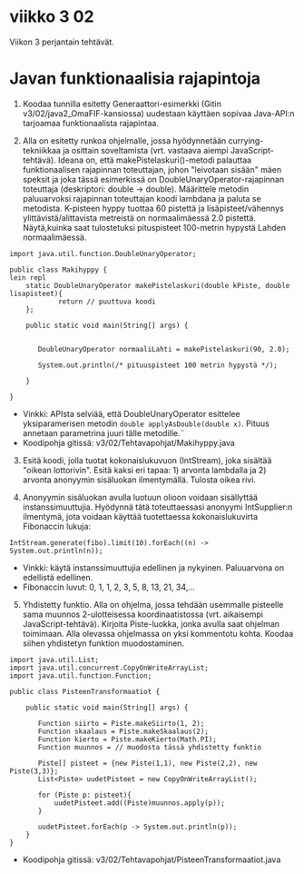 # viikko 3 02

Viikon 3 perjantain tehtävät.

# Javan funktionaalisia rajapintoja


1. Koodaa tunnilla esitetty Generaattori-esimerkki (Gitin v3/02/java2_OmaFIF-kansiossa) uudestaan
käyttäen sopivaa Java-API:n tarjoamaa funktionaalista rajapintaa.


2. Alla on esitetty runkoa ohjelmalle, jossa hyödynnetään currying-tekniikkaa ja osittain soveltamista (vrt. vastaava aiempi JavaScript-tehtävä). 
Ideana on, että makePistelaskuri()-metodi palauttaa funktionaalisen rajapinnan toteuttajan, johon "leivotaan sisään" mäen speksit
ja joka tässä esimerkissä on DoubleUnaryOperator-rajapinnan toteuttaja (deskriptori: double -> double).
Määrittele metodin paluuarvoksi rajapinnan toteuttajan koodi lambdana ja paluta se metodista.
K-pisteen hyppy tuottaa 60 pistettä ja lisäpisteet/vähennys ylittävistä/alittavista metreistä on normaalimäessä 2.0 pistettä.
Näytä,kuinka saat tulostetuksi pituspisteet 100-metrin hypystä Lahden normaalimäessä.


```
import java.util.function.DoubleUnaryOperator;

public class Makihyppy {
lein repl
    static DoubleUnaryOperator makePistelaskuri(double kPiste, double lisapisteet){
            return // puuttuva koodi
    };
        
    public static void main(String[] args) {

       
       DoubleUnaryOperator normaaliLahti = makePistelaskuri(90, 2.0);
       
       System.out.println(/* pituuspisteet 100 metrin hypystä */); 
          
    }
    
}

```
* Vinkki: APIsta selviää, että DoubleUnaryOperator esittelee yksiparamerisen metodin <code>double applyAsDouble(double x)</code>.
Pituus annetaan parametrina juuri tälle metodille.¨
* Koodipohja gitissä: v3/02/Tehtavapohjat/Makihyppy.java

3. Esitä koodi, jolla tuotat kokonaislukuvuon (IntStream), joka sisältää "oikean lottorivin". 
Esitä kaksi eri tapaa: 1) arvonta lambdalla ja 2) arvonta anonyymin sisäluokan ilmentymällä.
Tulosta oikea rivi.

4. Anonyymin sisäluokan avulla luotuun olioon voidaan sisällyttää instanssimuuttujia. 
Hyödynnä tätä toteuttaessasi anonyymi IntSupplier:n ilmentymä, jota voidaan käyttää tuotettaessa kokonaislukuvirta Fibonaccin lukuja:

```
IntStream.generate(fibo).limit(10).forEach((n) -> System.out.println(n));

```
* Vinkki: käytä instanssimuuttujia edellinen ja nykyinen. Paluuarvona on edellistä edellinen.
* Fibonaccin luvut: 0, 1, 1, 2, 3, 5, 8, 13, 21, 34,...

5. Yhdistetty funktio. Alla on ohjelma, jossa tehdään usemmalle pisteelle sama muunnos 2-ulotteisessa koordinaatistossa (vrt. aikaisempi JavaScript-tehtävä).
Kirjoita Piste-luokka, jonka avulla saat ohjelman toimimaan. Alla olevassa ohjelmassa on yksi kommentotu kohta. Koodaa siihen yhdistetyn funktion muodostaminen.

```
import java.util.List;
import java.util.concurrent.CopyOnWriteArrayList;
import java.util.function.Function;

public class PisteenTransformaatiot {
          
    public static void main(String[] args) {
               
       Function siirto = Piste.makeSiirto(1, 2);
       Function skaalaus = Piste.makeSkaalaus(2);
       Function kierto = Piste.makeKierto(Math.PI);
       Function muunnos = // muodosta tässä yhdistetty funktio
       
       Piste[] pisteet = {new Piste(1,1), new Piste(2,2), new Piste(3,3)};
       List<Piste> uudetPisteet = new CopyOnWriteArrayList();
       
       for (Piste p: pisteet){
           uudetPisteet.add((Piste)muunnos.apply(p));
       } 
  
       uudetPisteet.forEach(p -> System.out.println(p));
    }
}
```

* Koodipohja gitissä: v3/02/Tehtavapohjat/PisteenTransformaatiot.java


